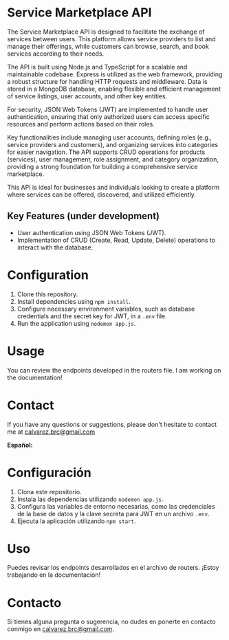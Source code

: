 # Service Marketplace API
The Service Marketplace API is designed to facilitate the exchange of services between users. This platform allows service providers to list and manage their offerings, while customers can browse, search, and book services according to their needs.

The API is built using Node.js and TypeScript for a scalable and maintainable codebase. Express is utilized as the web framework, providing a robust structure for handling HTTP requests and middleware. Data is stored in a MongoDB database, enabling flexible and efficient management of service listings, user accounts, and other key entities.

For security, JSON Web Tokens (JWT) are implemented to handle user authentication, ensuring that only authorized users can access specific resources and perform actions based on their roles.

Key functionalities include managing user accounts, defining roles (e.g., service providers and customers), and organizing services into categories for easier navigation. The API supports CRUD operations for products (services), user management, role assignment, and category organization, providing a strong foundation for building a comprehensive service marketplace.

This API is ideal for businesses and individuals looking to create a platform where services can be offered, discovered, and utilized efficiently.


## Key Features (under development)
- User authentication using JSON Web Tokens (JWT).
- Implementation of CRUD (Create, Read, Update, Delete) operations to interact with the database.

# Configuration
1. Clone this repository.
2. Install dependencies using `npm install`.
3. Configure necessary environment variables, such as database credentials and the secret key for JWT, in a `.env` file.
4. Run the application using `nodemon app.js`.

# Usage
You can review the endpoints developed in the routers file. I am working on the documentation!

# Contact
If you have any questions or suggestions, please don't hesitate to contact me at calvarez.brc@gmail.com


**Español:**

# Configuración
1. Clona este repositorio.
2. Instala las dependencias utilizando `nodemon app.js`.
3. Configura las variables de entorno necesarias, como las credenciales de la base de datos y la clave secreta para JWT en un archivo `.env`.
4. Ejecuta la aplicación utilizando `npm start`.

# Uso
Puedes revisar los endpoints desarrollados en el archivo de routers. ¡Estoy trabajando en la documentación!

# Contacto
Si tienes alguna pregunta o sugerencia, no dudes en ponerte en contacto conmigo en calvarez.brc@gmail.com.

